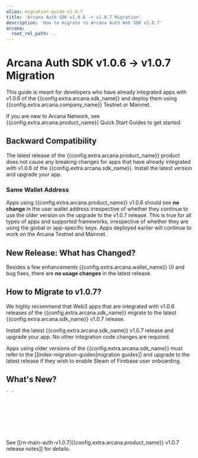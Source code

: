 ```yaml
---
alias: migration-guide-v1.0.7
title: 'Arcana Auth SDK v1.0.6 -> v1.0.7 Migration'
description: 'How to migrate to Arcana Auth Web SDK v1.0.7'
arcana:
  root_rel_path: ..
---
```


# Arcana Auth SDK v1.0.6 -> v1.0.7 Migration

This guide is meant for developers who have already integrated apps with v1.0.6 of the {{config.extra.arcana.sdk_name}} and deploy them using {{config.extra.arcana.company_name}} Testnet or Mainnet.

If you are new to Arcana Network, see {{config.extra.arcana.product_name}} Quick Start Guides to get started.

## Backward Compatibility

The latest release of the {{config.extra.arcana.product_name}} product does not cause any breaking changes for apps that have already integrated with v1.0.6 of the {{config.extra.arcana.sdk_name}}. Install the latest version and upgrade your app.

### Same Wallet Address

Apps using {{config.extra.arcana.product_name}} v1.0.6 should see **no change** in the user wallet address irrespective of whether they continue to use the older version on the upgrade to the v1.0.7 release. This is true for all types of apps and supported frameworks, irrespective of whether they are using the global or app-specific keys. Apps deployed earlier will continue to work on the Arcana Testnet and Mainnet. 

## New Release: What has Changed?

Besides a few enhancements {{config.extra.arcana.wallet_name}} UI and bug fixes, there are **no usage changes** in the latest release.

## How to Migrate to v1.0.7?

We highly recommend that Web3 apps that are integrated with v1.0.6 releases of the {{config.extra.arcana.sdk_name}} migrate to the latest {{config.extra.arcana.sdk_name}} v1.0.7 release.

Install the latest {{config.extra.arcana.sdk_name}} v1.0.7 release and upgrade your app. No other integration code changes are required.

Apps using older versions of the {{config.extra.arcana.sdk_name}} must refer to the [[index-migration-guides|migration guides]] and upgrade to the latest release if they wish to enable Steam of Firebase user onboarding.

## What's New?

<img src="{{config.extra.arcana.img_dir}}/icon_new_light.{{config.extra.arcana.img_png}}#only-light" alt="New icon" width="3%" /><img src="{{config.extra.arcana.img_dir}}/icon_new_dark.{{config.extra.arcana.img_png}}#only-dark" alt="New icon" width="3%" />

See [[rn-main-auth-v1.0.7|{{config.extra.arcana.product_name}} v1.0.7 release notes]] for details.
